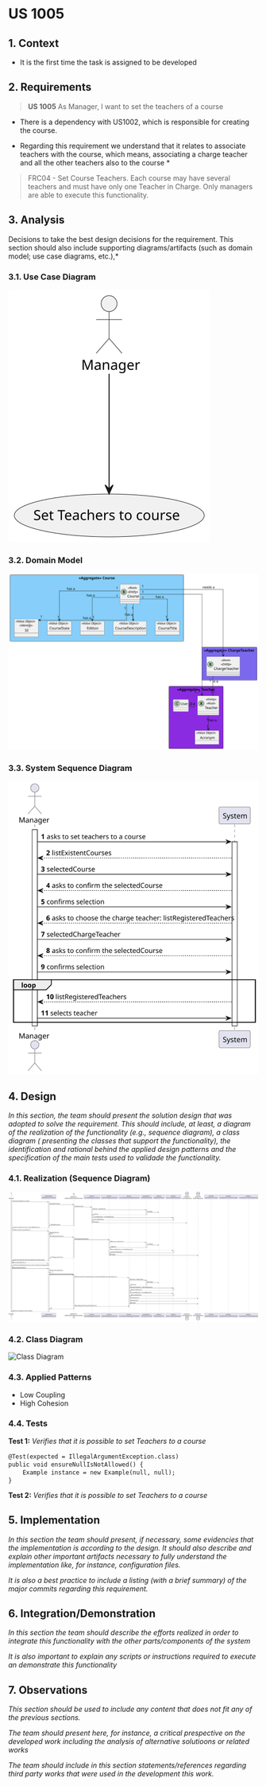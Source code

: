 # US 1005

## 1. Context

* It is the first time the task is assigned to be developed

## 2. Requirements

> **US 1005** As Manager, I want to set the teachers of a course

* There is a dependency with US1002, which is responsible for creating the course.

* Regarding this requirement we understand that it relates to associate teachers with the course, which means,
  associating a charge teacher and all the other teachers also to the course *

> FRC04 - Set Course Teachers. Each course may have several teachers and must have
> only one Teacher in Charge. Only managers are able to execute this functionality.

## 3. Analysis

Decisions to take the best design decisions for the requirement. This section should also include supporting
diagrams/artifacts (such as domain model; use case diagrams, etc.),*

### 3.1. Use Case Diagram

![Use Case Diagram](us_1005_UCD.svg "Use Case Diagram")

### 3.2. Domain Model

![Domain Model](us_1005_MD.svg "Domain Model")

### 3.3. System Sequence Diagram

![System Sequence Diagram](us_1005_SSD.svg "System Sequence Diagram")

## 4. Design

*In this section, the team should present the solution design that was adopted to solve the requirement. This should
include, at least, a diagram of the realization of the functionality (e.g., sequence diagram), a class diagram (
presenting the classes that support the functionality), the identification and rational behind the applied design
patterns and the specification of the main tests used to validade the functionality.*

### 4.1. Realization (Sequence Diagram)

![Sequence Diagram](us_1005_SD.svg "Sequence Diagram")

### 4.2. Class Diagram

![Class Diagram](us_1005_CD.svg "Class Diagram")

### 4.3. Applied Patterns

* Low Coupling
* High Cohesion

### 4.4. Tests

**Test 1:** *Verifies that it is possible to set Teachers to a course*

```
@Test(expected = IllegalArgumentException.class)
public void ensureNullIsNotAllowed() {
	Example instance = new Example(null, null);
}
````

**Test 2:** *Verifies that it is possible to set Teachers to a course*

## 5. Implementation

*In this section the team should present, if necessary, some evidencies that the implementation is according to the
design. It should also describe and explain other important artifacts necessary to fully understand the implementation
like, for instance, configuration files.*

*It is also a best practice to include a listing (with a brief summary) of the major commits regarding this
requirement.*

## 6. Integration/Demonstration

*In this section the team should describe the efforts realized in order to integrate this functionality with the other
parts/components of the system*

*It is also important to explain any scripts or instructions required to execute an demonstrate this functionality*

## 7. Observations

*This section should be used to include any content that does not fit any of the previous sections.*

*The team should present here, for instance, a critical prespective on the developed work including the analysis of
alternative solutioons or related works*

*The team should include in this section statements/references regarding third party works that were used in the
development this work.*